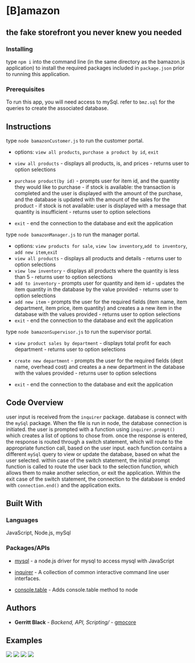 # [B]amazon

## the fake storefront you never knew you needed

### Installing

type `npm i` into the command line (in the same directory as the bamazon.js application) to install the required packages included in `package.json` prior to running this application.

### Prerequisites

To run this app, you will need access to mySql. refer to `bmz.sql` for the queries to create the associated database.

## Instructions

type `node bamazonCustomer.js` to run the customer portal.

- options: `view all products`, `purchase a product by id`, `exit`

* `view all products` - displays all products, is, and prices - returns user to option selections
* `purchase product(by id)` - prompts user for item id, and the quantity they would like to purchase - if stock is available: the transaction is completed and the user is displayed with the amount of the purchase, and the database is updated with the amount of the sales for the product - if stock is not available: user is displayed with a message that quantity is insufficient - returns user to option selections

* `exit` - end the connection to the database and exit the application

type `node bamazonManager.js` to run the manager portal.

- options: `view products for sale`, `view low inventory`,`add to inventory`, `add new item`,`exi`t
- `view all products` - displays all products and details - returns user to option selections
- `view low inventory` - displays all products where the quantity is less than 5 - returns user to option selections
- `add to inventory` - prompts user for quantity and item id - updates the item quantity in the database by the value provided - returns user to option selections
- `add new item` - prompts the user for the required fields (item name, item department, item price, item quantity) and creates a a new item in the database with the values provided - returns user to option selections
- `exit` - end the connection to the database and exit the application

type `node bamazonSupervisor.js` to run the supervisor portal.

- `view product sales by department` - displays total profit for each department - returns user to option selections

- `create new department` - prompts the user for the required fields (dept name, overhead cost) and creates a a new department in the database with the values provided - returns user to option selections
- `exit` - end the connection to the database and exit the application

## Code Overview

user input is received from the `inquirer` package. database is connect with the `mySql` package. When the file is run in node, the database connection is initiated. the user is prompted with a function using `inquirer.prompt()` which creates a list of options to chose from. once the response is entered, the response is routed through a switch statement, which will route to the appropriate function call, based on the user input. each function contains a different `mySql` query to view or update the database, based on what the user selected. within case of the switch statement, the initial prompt function is called to route the user back to the selection function, which allows them to make another selection, or exit the application. Within the exit case of the switch statement, the connection to the database is ended with `connection.end()` and the application exits.

## Built With

### Languages

JavaScript, Node.js, mySql

### Packages/APIs

- [mysql](https://www.npmjs.com/package/mysql) - a node.js driver for mysql to access mysql with JavaScript

- [inquirer](https://www.npmjs.com/package/inquirer) - A collection of common interactive command line user interfaces.

- [console.table](https://www.npmjs.com/package/console.table) - Adds console.table method to node

## Authors

- **Gerritt Black** - _Backend, API, Scripting/_ - [gmocore](https://github.com/gmocore)

## Examples
![](images/customer.gif)
![](images/mg1-3.gif)
![](images/mg-add.gif)
![](images/sp.gif)
